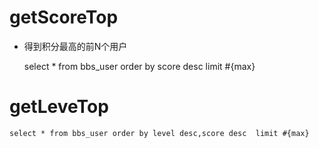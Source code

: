 
getScoreTop
===

* 得到积分最高的前N个用户

	select * from bbs_user order by score desc  limit #{max}


getLeveTop
===

	select * from bbs_user order by level desc,score desc  limit #{max}
	



